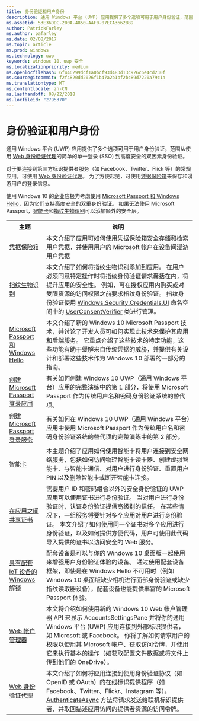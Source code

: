 ```yaml
---
title: 身份验证和用户身份
description: 通用 Windows 平台 (UWP) 应用提供了多个选项可用于用户身份验证，范围从使用 Web 身份验证代理的简单的单一登录 (SSO) 到高度安全的双因素身份验证。
ms.assetid: 53E36DDC-200A-4850-AAF0-07ECA3662BB9
author: PatrickFarley
ms.author: pafarley
ms.date: 02/08/2017
ms.topic: article
ms.prod: windows
ms.technology: uwp
keywords: windows 10，uwp 安全
ms.localizationpriority: medium
ms.openlocfilehash: 6f446299dcf1a0bcf93d483d13c926c6e4cd230f
ms.sourcegitcommit: f2f4820dd2026f1b47a2b1bf2bc89d7220a79c1a
ms.translationtype: MT
ms.contentlocale: zh-CN
ms.lasthandoff: 08/22/2018
ms.locfileid: "2795370"
---
```

# <a name="authentication-and-user-identity"></a>身份验证和用户身份



通用 Windows 平台 (UWP) 应用提供了多个选项可用于用户身份验证，范围从使用 [Web 身份验证代理](web-authentication-broker.md)的简单的单一登录 (SSO) 到高度安全的双因素身份验证。

对于要连接到第三方标识提供者服务（如 Facebook、Twitter、Flick 等）的常规应用，可使用 [Web 身份验证代理](web-authentication-broker.md)。 为了方便起见，可使用[凭据保险箱](credential-locker.md)来保存和漫游用户的登录信息。

使用 Windows 10 的企业应极力考虑使用 [Microsoft Passport 和 Windows Hello](microsoft-passport.md)，因为它们支持高度安全的双重身份验证。 如果无法使用 Microsoft Passport，[智能卡](smart-cards.md)和[指纹生物识别](fingerprint-biometrics.md)可以添加额外的安全层。

<table>
<tr><th>主题</th><th>说明</th></tr>
<tr><td><a href="credential-locker.md">凭据保险箱</a></td><td>本文介绍了应用可如何使用凭据保险箱安全存储和检索用户凭据，并使用用户的 Microsoft 帐户在设备间漫游用户凭据</td></tr>

<tr><td><a href="fingerprint-biometrics.md">指纹生物识别</a> </td><td>本文介绍了如何将指纹生物识别添加到应用。 在用户必须同意特定操作时将指纹身份验证请求囊括在内，将提升应用的安全性。 例如，可在授权应用内购买或对受限资源的访问权限之前要求指纹身份验证。 指纹身份验证使用 <a href="https://msdn.microsoft.com/library/windows/apps/hh701356">Windows.Security.Credentials.UI</a> 命名空间中的 <a href="https://msdn.microsoft.com/library/windows/apps/dn279134">UserConsentVerifier</a> 类进行管理。</td></tr>
<tr><td><a href="microsoft-passport.md">Microsoft Passport 和 Windows Hello</a></td><td>本文介绍了新的 Windows 10 Microsoft Passport 技术，并讨论了开发人员可如何实现此技术来保护其应用和后端服务。 它重点介绍了这些技术的特定功能，这些功能有助于缓解来自传统凭据的威胁，并提供有关设计和部署这些技术作为 Windows 10 部署的一部分的指南。 </td></tr>
<tr><td><a href="microsoft-passport-login.md">创建 Microsoft Passport 登录应用</a></td><td>有关如何创建 Windows 10 UWP（通用 Windows 平台）应用的完整演练中的第 1 部分，将使用 Microsoft Passport 作为传统用户名和密码身份验证系统的替代项。</td></tr>
<tr><td><a href="microsoft-passport-login-auth-service.md">创建 Microsoft Passport 登录服务</a></td><td>有关如何在 Windows 10 UWP（通用 Windows 平台）应用中使用 Microsoft Passport 作为传统用户名和密码身份验证系统的替代项的完整演练中的第 2 部分。</td></tr>
<tr><td><a href="smart-cards.md">智能卡</a></td><td>本主题介绍了应用如何使用智能卡将用户连接到安全网络服务，包括如何访问物理智能卡读卡器、创建虚拟智能卡、与智能卡通信、对用户进行身份验证、重置用户 PIN 以及删除智能卡或断开智能卡连接。</td></tr>
<tr><td><a href="share-certificates.md">在应用之间共享证书</a></td><td>需要用户 ID 和密码组合以外的安全身份验证的 UWP 应用可以使用证书进行身份验证。 当对用户进行身份验证时，认证身份验证提供高级别的信任。 在某些情况下，一组服务将要针对多个应用对用户进行身份验证。 本文介绍了如何使用同一个证书对多个应用进行身份验证，以及如何提供方便代码，用户可使用此代码导入提供的证书以访问安全的 Web 服务。</td></tr>
<tr><td><a href="companion-device-unlock.md">具有配套 IoT 设备的 Windows 解锁</a></td><td>配套设备是可以与你的 Windows 10 桌面版一起使用来增强用户身份验证体验的设备。 通过使用配套设备框架，即使是在 Windows Hello 不可用时（例如 Windows 10 桌面版缺少相机进行面部身份验证或缺少指纹读取器设备），配套设备也能提供丰富的 Microsoft Passport 体验。</td></tr>
<tr><td><a href="web-account-manager.md">Web 帐户管理器</a></td><td>本文将介绍如何使用新的 Windows 10 Web 帐户管理器 API 来显示 AccountsSettingsPane 并将你的通用 Windows 平台 (UWP) 应用连接到外部标识提供者，如 Microsoft 或 Facebook。 你将了解如何请求用户的权限以使用其 Microsoft 帐户、获取访问令牌，并使用它来执行基本的操作（如获取配置文件数据或将文件上传到他们的 OneDrive）。 </td></tr>
<tr><td><a href="web-authentication-broker.md">Web 身份验证代理</a></td><td>本文介绍了如何将应用连接到使用身份验证协议（如 OpenID 或 OAuth）的在线标识提供程序（如 Facebook、Twitter、Flickr、Instagram 等）。 <a href="https://msdn.microsoft.com/library/windows/apps/br212066">AuthenticateAsync</a> 方法将请求发送给联机标识提供者，并取回描述应用访问的提供者资源的访问令牌。</td></tr>
</table>

